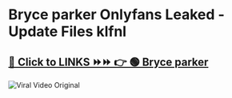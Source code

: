 
 # Bryce parker Onlyfans Leaked - Update Files klfnl

## <h2><a href="https://clipsfans.com/Bryce_parker&ref=git">🔗 Click to LINKS ⏩⏩ 👉 🟢 Bryce parker </a></h2>

<a href="https://clipsfans.com/Bryce_parker&ref=git" rel="nofollow" data-target="animated-image.originalLink"><img src="https://i.ibb.co.com/xMMVF88/686577567.gif" alt="Viral Video Original" style="max-width: 100%; display: inline-block;" data-target="animated-image.originalImage"></a>

